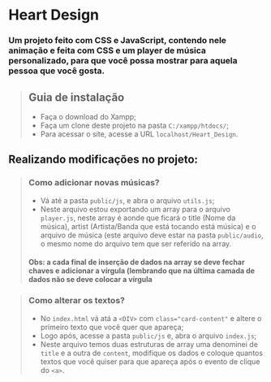 # Heart Design
### Um projeto feito com CSS e JavaScript, contendo nele animação e feita com CSS e um player de música personalizado, para que você possa mostrar para aquela pessoa que você gosta.

> ## Guia de instalação
> * Faça o download do Xampp;
> * Faça um clone deste projeto na pasta `C:/xampp/htdocs/`;
> * Para acessar o site, acesse a URL `localhost/Heart_Design`.

## Realizando modificações no projeto:
> ### Como adicionar novas músicas?
> * Vá até a pasta `public/js`, e abra o arquivo `utils.js`;
> * Neste arquivo estou exportando um array para o arquivo `player.js`, neste array é aonde que ficará o title (Nome da música), artist (Artista/Banda que está tocando está música) e o arquivo de música (este arquivo deve estar na pasta `public/audio`, o mesmo nome do arquivo tem que ser referido na array.
> #### Obs: a cada final de inserção de dados na array se deve fechar chaves e adicionar a vírgula (lembrando que na última camada de dados não se deve colocar a vírgula

> ### Como alterar os textos?
> * No `index.html` vá atá a `<DIV>` com `class="card-content"` e altere o primeiro texto que você quer que apareça;
> * Logo após, acesse a pasta `public/js` e, abra o arquivo `index.js`;
> * Neste arquivo temos duas estruturas de array uma denominei de `title` e a outra de `content`, modifique os dados e coloque quantos textos que você quiser para que apareça após o evento de clique do `<a>`.
